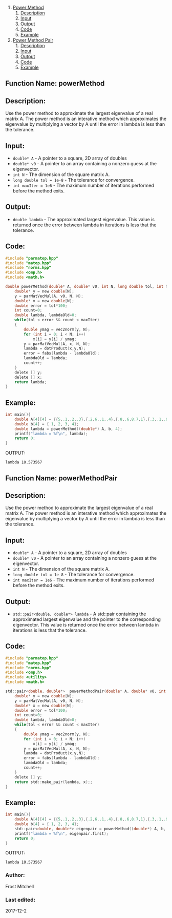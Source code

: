 1. [Power Method](#function-name-powerMethod)
    1. [Description](#description)
    2. [Input](#input)
    3. [Output](#output)
    4. [Code](#code)
    5. [Example](#example)
2. [Power Method Pair](#function-name-powerMethodPair)
    1. [Description](#description-1)
    2. [Input](#input-1)
    3. [Output](#output-1)
    4. [Code](#code-1)
    5. [Example](#example-1)
 
## Function Name: powerMethod 

## Description:
Use the power method to approximate the largest eigenvalue of a real matrix A.
The power method is an interative method which approximates the eigenvalue by
multiplying a vector by A until the error in lambda is less than the tolerance.
 
## Input:
*  `double* A` - A pointer to a square, 2D array of doubles   
*  `double* v0` - A pointer to an array containing a nonzero guess at the eigenvector.    
*  `int N` - The dimension of the square matrix A.  
*  `long double tol = 1e-8` - The tolerance for convergence.  
*  `int maxIter = 1e6` - The maximum number of iterations performed before the method exits.  
    
## Output:
*  `double lambda` - The approximated largest eigenvalue. This value is returned once
the error between lambda in iterations is less that the tolerance.

## Code:
```c
#include "parmatop.hpp"
#include "matop.hpp"
#include "norms.hpp"
#include <omp.h>
#include <math.h>

double powerMethod(double* A, double* v0, int N, long double tol, int maxIter){
    double* y = new double[N];
    y = parMatVecMul(A, v0, N, N);
    double* x = new double[N];
    double error = tol*100;
    int count=0;
    double lambda, lambdaOld=0;
    while(tol < error && count < maxIter)
    {
        double ymag = vec2norm(y, N);
        for (int i = 0; i < N; i++)
            x[i] = y[i] / ymag;
        y = parMatVecMul(A, x, N, N);
        lambda = dotProduct(x,y,N);
        error = fabs(lambda - lambdaOld);
        lambdaOld = lambda;
        count++;
    }
    delete [] y;
    delete [] x;
    return lambda;
}
```

## Example:
```c
int main(){
    double A[4][4] = {{5,.1,.2,.3},{.2,6,.1,.4},{.8,.6,8.7,1},{.3,.1,.9,10}};
    double b[4] = { 1, 2, 3, 4};
    double lambda = powerMethod((double*) A, b, 4);
    printf("lambda = %f\n", lambda);
    return 0;
}

```
OUTPUT:
```
lambda 10.573567
```



## Function Name: powerMethodPair

## Description:
Use the power method to approximate the largest eigenvalue of a real matrix A.
The power method is an interative method which approximates the eigenvalue by
multiplying a vector by A until the error in lambda is less than the tolerance.
 
## Input:
*  `double* A` - A pointer to a square, 2D array of doubles   
*  `double* v0` - A pointer to an array containing a nonzero guess at the eigenvector.    
*  `int N` - The dimension of the square matrix A.  
*  `long double tol = 1e-8` - The tolerance for convergence.  
*  `int maxIter = 1e6` - The maximum number of iterations performed before the method exits.  
    
## Output:
*  `std::pair<double, double*> lambda` - A std::pair containing the approximated
largest eigenvalue and the pointer to the corresponding eigenvector.
This value is returned once
the error between lambda in iterations is less that the tolerance.

## Code:
```c
#include "parmatop.hpp"
#include "matop.hpp"
#include "norms.hpp"
#include <omp.h>
#include <utility>
#include <math.h>

std::pair<double, double*>  powerMethodPair(double* A, double* v0, int N, long double tol, int maxIter){
    double* y = new double[N];
    y = parMatVecMul(A, v0, N, N);
    double* x = new double[N];
    double error = tol*100;
    int count=0;
    double lambda, lambdaOld=0;
    while(tol < error && count < maxIter)
    {
        double ymag = vec2norm(y, N);
        for (int i = 0; i < N; i++)
            x[i] = y[i] / ymag;
        y = parMatVecMul(A, x, N, N);
        lambda = dotProduct(x,y,N);
        error = fabs(lambda - lambdaOld);
        lambdaOld = lambda;
        count++;
    }
    delete [] y;
    return std::make_pair(lambda, x);;
}
```

## Example:
```c
int main(){
    double A[4][4] = {{5,.1,.2,.3},{.2,6,.1,.4},{.8,.6,8.7,1},{.3,.1,.9,10}};
    double b[4] = { 1, 2, 3, 4};
    std::pair<double, double*> eigenpair = powerMethod((double*) A, b, 4);
    printf("lambda = %f\n", eigenpair.first);
    return 0;
}

```
OUTPUT:
```
lambda 10.573567
```



### Author: 
Frost Mitchell

### Last edited:
2017-12-2
